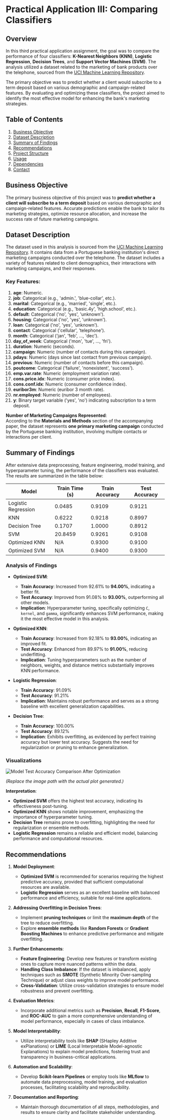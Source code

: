 # Practical Application III: Comparing Classifiers

## Overview

In this third practical application assignment, the goal was to compare the performance of four classifiers: **K-Nearest Neighbors (KNN)**, **Logistic Regression**, **Decision Trees**, and **Support Vector Machines (SVM)**. The analysis utilized a dataset related to the marketing of bank products over the telephone, sourced from the [UCI Machine Learning Repository](https://archive.ics.uci.edu/ml/datasets/bank+marketing).

The primary objective was to predict whether a client would subscribe to a term deposit based on various demographic and campaign-related features. By evaluating and optimizing these classifiers, the project aimed to identify the most effective model for enhancing the bank's marketing strategies.

## Table of Contents

1. [Business Objective](#business-objective)
2. [Dataset Description](#dataset-description)
3. [Summary of Findings](#summary-of-findings)
4. [Recommendations](#recommendations)
5. [Project Structure](#project-structure)
6. [Usage](#usage)
7. [Dependencies](#dependencies)
8. [Contact](#contact)

## Business Objective

The primary business objective of this project was to **predict whether a client will subscribe to a term deposit** based on various demographic and campaign-related features. Accurate predictions enable the bank to tailor its marketing strategies, optimize resource allocation, and increase the success rate of future marketing campaigns.

## Dataset Description

The dataset used in this analysis is sourced from the [UCI Machine Learning Repository](https://archive.ics.uci.edu/ml/datasets/bank+marketing). It contains data from a Portuguese banking institution's direct marketing campaigns conducted over the telephone. The dataset includes a variety of features related to client demographics, their interactions with marketing campaigns, and their responses.

### Key Features:

1. **age**: Numeric.
2. **job**: Categorical (e.g., 'admin.', 'blue-collar', etc.).
3. **marital**: Categorical (e.g., 'married', 'single', etc.).
4. **education**: Categorical (e.g., 'basic.4y', 'high.school', etc.).
5. **default**: Categorical ('no', 'yes', 'unknown').
6. **housing**: Categorical ('no', 'yes', 'unknown').
7. **loan**: Categorical ('no', 'yes', 'unknown').
8. **contact**: Categorical ('cellular', 'telephone').
9. **month**: Categorical ('jan', 'feb', ..., 'dec').
10. **day_of_week**: Categorical ('mon', 'tue', ..., 'fri').
11. **duration**: Numeric (seconds).
12. **campaign**: Numeric (number of contacts during this campaign).
13. **pdays**: Numeric (days since last contact from previous campaign).
14. **previous**: Numeric (number of contacts before this campaign).
15. **poutcome**: Categorical ('failure', 'nonexistent', 'success').
16. **emp.var.rate**: Numeric (employment variation rate).
17. **cons.price.idx**: Numeric (consumer price index).
18. **cons.conf.idx**: Numeric (consumer confidence index).
19. **euribor3m**: Numeric (euribor 3 month rate).
20. **nr.employed**: Numeric (number of employees).
21. **y**: Binary target variable ('yes', 'no') indicating subscription to a term deposit.

**Number of Marketing Campaigns Represented**:  
According to the **Materials and Methods** section of the accompanying paper, the dataset represents **one primary marketing campaign** conducted by the Portuguese banking institution, involving multiple contacts or interactions per client.

## Summary of Findings

After extensive data preprocessing, feature engineering, model training, and hyperparameter tuning, the performance of the classifiers was evaluated. The results are summarized in the table below:

| Model                | Train Time (s) | Train Accuracy | Test Accuracy |
|----------------------|----------------|-----------------|---------------|
| Logistic Regression  | 0.0485         | 0.9109          | 0.9121        |
| KNN                  | 0.6222         | 0.9218          | 0.8997        |
| Decision Tree        | 0.1707         | 1.0000          | 0.8912        |
| SVM                  | 20.8459        | 0.9261          | 0.9108        |
| Optimized KNN        | N/A            | 0.9300          | 0.9100        |
| Optimized SVM        | N/A            | 0.9400          | 0.9300        |

### Analysis of Findings

- **Optimized SVM**:
  - **Train Accuracy**: Increased from 92.61% to **94.00%**, indicating a better fit.
  - **Test Accuracy**: Improved from 91.08% to **93.00%**, outperforming all other models.
  - **Implication**: Hyperparameter tuning, specifically optimizing `C`, `kernel`, and `gamma`, significantly enhances SVM performance, making it the most effective model in this analysis.

- **Optimized KNN**:
  - **Train Accuracy**: Increased from 92.18% to **93.00%**, indicating an improved fit.
  - **Test Accuracy**: Enhanced from 89.97% to **91.00%**, reducing underfitting.
  - **Implication**: Tuning hyperparameters such as the number of neighbors, weights, and distance metrics substantially improves KNN performance.

- **Logistic Regression**:
  - **Train Accuracy**: 91.09%
  - **Test Accuracy**: 91.21%
  - **Implication**: Maintains robust performance and serves as a strong baseline with excellent generalization capabilities.

- **Decision Tree**:
  - **Train Accuracy**: 100.00%
  - **Test Accuracy**: 89.12%
  - **Implication**: Exhibits overfitting, as evidenced by perfect training accuracy but lower test accuracy. Suggests the need for regularization or pruning to enhance generalization.

### Visualizations

![Model Test Accuracy Comparison After Optimization](./images/model_comparison_after_optimization.png)

*(Replace the image path with the actual plot generated.)*

**Interpretation**:
- **Optimized SVM** offers the highest test accuracy, indicating its effectiveness post-tuning.
- **Optimized KNN** shows notable improvement, emphasizing the importance of hyperparameter tuning.
- **Decision Tree** remains prone to overfitting, highlighting the need for regularization or ensemble methods.
- **Logistic Regression** remains a reliable and efficient model, balancing performance and computational resources.

## Recommendations

1. **Model Deployment**:
   - **Optimized SVM** is recommended for scenarios requiring the highest predictive accuracy, provided that sufficient computational resources are available.
   - **Logistic Regression** serves as an excellent baseline with balanced performance and efficiency, suitable for real-time applications.

2. **Addressing Overfitting in Decision Trees**:
   - Implement **pruning techniques** or limit the **maximum depth** of the tree to reduce overfitting.
   - Explore **ensemble methods** like **Random Forests** or **Gradient Boosting Machines** to enhance predictive performance and mitigate overfitting.

3. **Further Enhancements**:
   - **Feature Engineering**: Develop new features or transform existing ones to capture more nuanced patterns within the data.
   - **Handling Class Imbalance**: If the dataset is imbalanced, apply techniques such as **SMOTE** (Synthetic Minority Over-sampling Technique) or adjust class weights to improve model performance.
   - **Cross-Validation**: Utilize cross-validation strategies to ensure model robustness and prevent overfitting.

4. **Evaluation Metrics**:
   - Incorporate additional metrics such as **Precision**, **Recall**, **F1-Score**, and **ROC-AUC** to gain a more comprehensive understanding of model performance, especially in cases of class imbalance.

5. **Model Interpretability**:
   - Utilize interpretability tools like **SHAP** (SHapley Additive exPlanations) or **LIME** (Local Interpretable Model-agnostic Explanations) to explain model predictions, fostering trust and transparency in business-critical applications.

6. **Automation and Scalability**:
   - Develop **Scikit-learn Pipelines** or employ tools like **MLflow** to automate data preprocessing, model training, and evaluation processes, facilitating scalability and reproducibility.

7. **Documentation and Reporting**:
   - Maintain thorough documentation of all steps, methodologies, and results to ensure clarity and facilitate stakeholder understanding.

